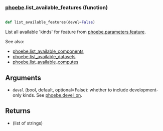 ### [phoebe](phoebe.md).list_available_features (function)


```py

def list_available_features(devel=False)

```



List all available 'kinds' for feature from [phoebe.parameters.feature](phoebe.parameters.feature.md).

See also:
* [phoebe.list_available_components](phoebe.list_available_components.md)
* [phoebe.list_available_datasets](phoebe.list_available_datasets.md)
* [phoebe.list_available_computes](phoebe.list_available_computes.md)

Arguments
-----------
* `devel` (bool, default, optional=False): whether to include development-only
    kinds.  See [phoebe.devel_on](phoebe.devel_on.md).

Returns
---------
* (list of strings)


